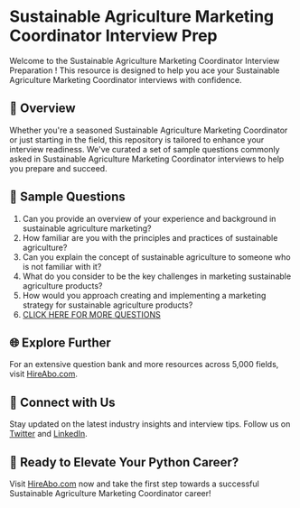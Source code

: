 # Sustainable Agriculture Marketing Coordinator Interview Prep

Welcome to the Sustainable Agriculture Marketing Coordinator Interview Preparation ! This resource is designed to help you ace your Sustainable Agriculture Marketing Coordinator interviews with confidence.

## 🚀 Overview

Whether you're a seasoned Sustainable Agriculture Marketing Coordinator or just starting in the field, this repository is tailored to enhance your interview readiness. We've curated a set of sample questions commonly asked in Sustainable Agriculture Marketing Coordinator interviews to help you prepare and succeed.

## 📝 Sample Questions

1. Can you provide an overview of your experience and background in sustainable agriculture marketing?
2. How familiar are you with the principles and practices of sustainable agriculture?
3. Can you explain the concept of sustainable agriculture to someone who is not familiar with it?
4. What do you consider to be the key challenges in marketing sustainable agriculture products?
5. How would you approach creating and implementing a marketing strategy for sustainable agriculture products?
6. [CLICK HERE FOR MORE QUESTIONS](https://hireabo.com/job/10_4_25/Sustainable%20Agriculture%20Marketing%20Coordinator)

## 🌐 Explore Further

For an extensive question bank and more resources across 5,000 fields, visit [HireAbo.com](https://www.hireabo.com).

## 📱 Connect with Us

Stay updated on the latest industry insights and interview tips. Follow us on [Twitter](https://twitter.com/hireabo) and [LinkedIn](https://www.linkedin.com/in/hire-abo-3609972a8/).

## 🚀 Ready to Elevate Your Python Career?

Visit [HireAbo.com](https://www.hireabo.com) now and take the first step towards a successful Sustainable Agriculture Marketing Coordinator career!